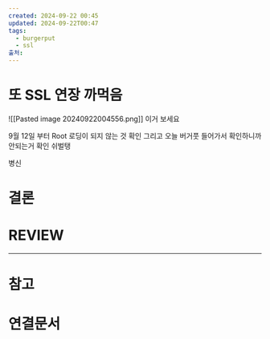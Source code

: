```yaml
---
created: 2024-09-22 00:45
updated: 2024-09-22T00:47
tags:
  - burgerput
  - ssl
출처: 
---
```

# 또 SSL 연장 까먹음
![[Pasted image 20240922004556.png]]
이거 보세요 

9월 12일 부터 Root 로딩이 되지 않는 것 확인 
그리고 오늘 버거풋 들어가서 확인하니까 안되는거 확인
쉬벌탱

병신



# 결론

# REVIEW


---
# 참고

# 연결문서